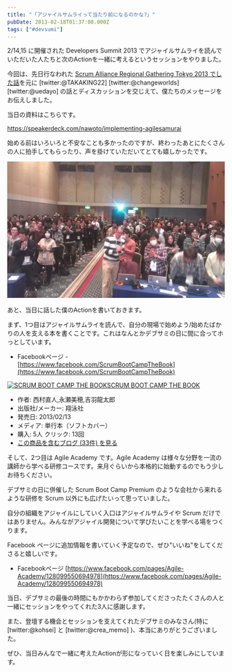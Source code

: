 ```yaml
---
title: "「アジャイルサムライって当たり前になるのかな?」"
pubDate: 2013-02-18T01:37:08.000Z
tags: ["#devsumi"]
---
```


2/14,15 に開催された Developers Summit 2013 でアジャイルサムライを読んでいただいた人たちと次のActionを一緒に考えるというセッションをやりました。

今回は、先日行なわれた [Scrum Alliance Regional Gathering Tokyo 2013 でした話](http://d.hatena.ne.jp/nawoto/20130116/1358339085)を元に [twitter:@TAKAKING22] [twitter:@changeworlds] [twitter:@uedayo] の話とディスカッションを交じえて、僕たちのメッセージをお伝えしました。

当日の資料はこちらです。

https://speakerdeck.com/nawoto/implementing-agilesamurai

始める前はいろいろと不安なことも多かったのですが、終わったあとにたくさんの人に拍手してもらったり、声を掛けていただいてとても嬉しかったです。

![f:id:nawoto:20130218102907j:image:w420](/images/backtrace/2013/02/18/20130218102907.webp)

あと、当日に話した僕のActionを書いておきます。

まず、1つ目はアジャイルサムライを読んで、自分の現場で始めよう/始めたばかりの人を支える本を書くことです。これはなんとかデブサミの日に間に合ってホっとしています。

- Facebookページ - [https://www.facebook.com/ScrumBootCampTheBook](https://www.facebook.com/ScrumBootCampTheBook)

[![SCRUM BOOT CAMP THE BOOK](https://images-fe.ssl-images-amazon.com/images/I/51q3GMM3rjL._SL160_.jpg)](http://www.amazon.co.jp/exec/obidos/ASIN/4798129712/nawoto07-22/)[SCRUM BOOT CAMP THE BOOK](http://www.amazon.co.jp/exec/obidos/ASIN/4798129712/nawoto07-22/)

- 作者: 西村直人,永瀬美穂,吉羽龍太郎
- 出版社/メーカー: 翔泳社
- 発売日: 2013/02/13
- メディア: 単行本（ソフトカバー）
- 購入: 5人 クリック: 13回
- [この商品を含むブログ (33件) を見る](http://d.hatena.ne.jp/asin/4798129712/nawoto07-22)

そして、2つ目は Agile Academy です。Agile Academy は様々な分野を一流の講師から学べる研修コースです。来月ぐらいから本格的に始動するのでもう少しお待ちください。

デブサミの日に併催した Scrum Boot Camp Premium のような会社から来れるような研修を Scrum 以外にも広げたいって思っていました。

自分の組織をアジャイルにしていく入口はアジャイルサムライや Scrum だけではありません。みんながアジャイル開発について学びたいことを学べる場をつくります。

Facebook ページに追加情報を書いていく予定なので、ぜひ"いいね"をしてくださると嬉しいです。

- Facebookページ [https://www.facebook.com/pages/Agile-Academy/128099550694978](https://www.facebook.com/pages/Agile-Academy/128099550694978)

当日、デブサミの最後の時間にもかかわらず参加してくださったたくさんの人と一緒にセッションをやってくれた3人に感謝します。

また、登壇する機会とセッションを支えてくれたデブサミのみなさん(特に [twitter:@kohsei] と [twitter:@crea_memo] )、本当にありがとうございました。

ぜひ、当日みんなで一緒に考えたActionが形になっていく日を楽しみにしています。